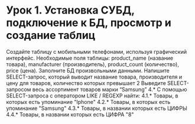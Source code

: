 # Урок 1. Установка СУБД, подключение к БД, просмотр и создание таблиц

Создайте таблицу с мобильными телефонами, используя графический интерфейс. Необходимые поля таблицы: product_name (название товара), manufacturer (производитель), product_count (количество), price (цена). Заполните БД произвольными данными.
Напишите SELECT-запрос, который выводит название товара, производителя и цену для товаров, количество которых превышает 2
Выведите SELECT-запросом весь ассортимент товаров марки “Samsung”
4.* С помощью SELECT-запроса с оператором LIKE / REGEXP найти:
4.1.* Товары, в которых есть упоминание "Iphone"
4.2.* Товары, в которых есть упоминание "Samsung"
4.3.* Товары, в названии которых есть ЦИФРЫ
4.4.* Товары, в названии которых есть ЦИФРА "8"